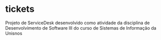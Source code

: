 # tickets
Projeto de ServiceDesk desenvolvido como atividade da disciplina de Desenvolvimento de Software III do curso de Sistemas de Informação da Unisnos
